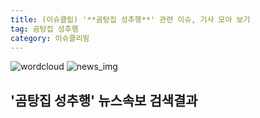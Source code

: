 ```yaml
---
title: (이슈클립) '**곰탕집 성추행**' 관련 이슈, 기사 모아 보기
tag: 곰탕집 성추행
category: 이슈클리핑
---
```

![wordcloud](https://s3.ap-northeast-2.amazonaws.com/lyrics101-wordcloud/2018-09-14-1536912830.png)
![news_img](https://user-images.githubusercontent.com/42597476/44507050-1206f400-a6e4-11e8-8d98-7ffbfebb353f.png)
## **'**곰탕집 성추행**'** 뉴스속보 검색결과

